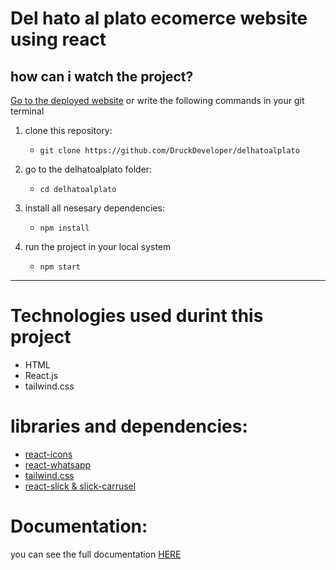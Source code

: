 # Del hato al plato ecomerce website using react 
## how can i watch the project? 
[Go to the deployed website](delhatoalplato.vercel.app) or write the following commands in your git terminal 
1. clone this repository: 
    * `git clone https://github.com/DruckDeveloper/delhatoalplato` 

2. go to the delhatoalplato folder: 
    * `cd delhatoalplato` 

3. install all nesesary dependencies: 
    * `npm install`

4. run the project in your local system 
    * `npm start`

___

# Technologies used durint this project 
* HTML 
* React.js 
* tailwind.css
# libraries and dependencies: 
* [react-icons](https://react-icons.github.io/react-icons/)
* [react-whatsapp](https://www.npmjs.com/package/react-whatsapp?activeTab=readme)
* [tailwind.css](https://tailwindcss.com/docs/installation) 
* [react-slick & slick-carrusel](https://react-slick.neostack.com/)  

# Documentation: 

you can see the full documentation [HERE]()


